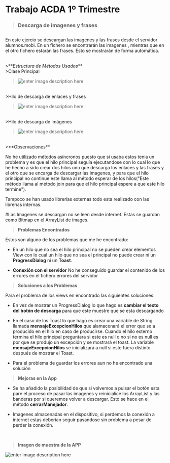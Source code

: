 ﻿

**Trabajo ACDA 1º Trimestre**
============================================

>**<h3><b>Descarga de imagenes  y frases</b><h3>**


En este ejercio se descargan las imagenes y las frases desde el servidor alumnos.mobi. En un fichero se encontrarán las imagenes , mientras que en el otro fichero estarán las frases. Esto se mostrarán de forma automática.

<br/>
>**<i>Estructura de Métodos Usados</i>**

<br/>
>Clase Principal

>![enter image description here](https://lh3.googleusercontent.com/-tNIJ3Ll1qA8/Wi0wQ8uS7PI/AAAAAAAAJbY/cl0_WQVDiccJOKA66FBJNWZkqYHPeDRzwCLcBGAs/s2000/m%25C3%25A9todos.png "métodos.png")

<br/>
>Hilo de descarga de enlaces y frases

>![enter image description here](https://lh3.googleusercontent.com/-r_DW9vtVEdU/Wi0xCkg6oRI/AAAAAAAAJbk/DQ5Qfy5QHIIXdfVeftNrUBdUbIoI4sLWACLcBGAs/s2000/metodosHilo.png "metodosHilo.png")

<br/>
>Hilo de descarga de imágenes

>![enter image description here](https://lh3.googleusercontent.com/32FIm0bHOyhfb6_VBC-u1_G_KKsidGpL-QWSynD26xqOmwkTtOBR2RJGSGZgaYhVWXcZQG7sYnT8=s2000 "HiloDescargaImagenes.png")

<br/>
>**Observaciones**

No he utilizado métodos asíncronos puesto que si usaba estos tenia un problema y es que el hilo principal seguía ejecutandose con lo cual lo que he hecho a sido crear dos hilos uno que descarga los enlaces y las frases y el otro que se encarga de descargar las imagenes, y para que el hilo principal no continue este llama al método esperar de los hilos("Este método llama al método join para que el hilo principal espere a que este hilo termine").

Tampoco se han usado librerías externas todo esta realizado con las librerías internas.

\#Las Imagenes se descargan no se leen desde internet. Estas se guardan como Bitmap en el ArrayList de images.

>**Problemas Encontrados**

Estos son alguno de los problemas que me he encontrado:

 - En un hilo que no sea el hilo principal no se pueden crear elementos View con lo cual un hilo que no sea el principal no puede crear ni un **ProgressDialog** ni un **Toast**.
 
 - **Conexión con el servidor** No he conseguido guardar el contenido de los errores en el fichero errores del servidor 

>**Soluciones a los Problemas**

Para el problema de los views en encontrado las siguientes soluciones:

- En vez de mostrar un ProgressDialog lo que hago es **cambiar el texto del botón de descarga** para que este muestre que se esta descargando

- En el caso de los Toast lo que hago es crear una variable de String llamada **mensajeExcepcionHilos** que alamacenará el error que se a producido en el hilo en caso de producirse. Cuando el hilo externo termina el hilo principal preguntara si este es null o no si no es null es por que se produjo un excepción y se mostrará el toast. La variable **mensajeExcepcionHilos** se inicializará a null si este fuera distinto después de mostrar el Toast.

- Para el problema de guardar los errores aun no he encontrado una solución 

>**Mejoras en la App**

- Se ha añadido la posibilidad de que si volvemos a pulsar el botón esta pare el proceso de pasar las imagenes y reinicialice los ArrayList y las banderas por si queremos volver a descargar. Esto se hace en el método **cerrarManejador**.

- Imagenes almacenadas en el dispositivo, si perdemos la conexión a internet estas deberían seguir pasandose sin problema a pesar de perder la conexión.
<br/>

>**Imagen de muestra de la APP**

![enter image description here](https://lh3.googleusercontent.com/X2mVqY_u5KF3G42iOLiqpYYzvty3J9JmNmB61kxPK3R_85rgVaOGWs6yoW8PwkmcLbQyrJ4NKLbk=s800 "TrabajoFichero.png")

